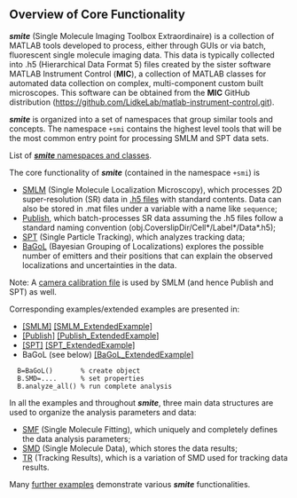 ## Overview of Core Functionality

***smite*** (Single Molecule Imaging Toolbox Extraordinaire) is a
collection of MATLAB tools developed to process, either through
GUIs or via batch, fluorescent single molecule imaging data.  This
data is typically collected into .h5 (Hierarchical Data Format 5)
files created by the sister software MATLAB Instrument Control
(**MIC**), a collection of MATLAB classes for automated data
collection on complex, multi-component custom built microscopes.
This software can be obtained from the **MIC** GitHub distribution
(https://github.com/LidkeLab/matlab-instrument-control.git).

***smite*** is organized into a set of namespaces that group similar
tools and concepts.  The namespace  `+smi`  contains the highest
level tools that will be the most common entry point for processing
SMLM and SPT data sets.

List of [***smite*** namespaces and classes](SMITEclasses.md).

The core functionality of ***smite*** (contained in the namespace
`+smi`) is
- [SMLM](../MATLAB/+smi/@SMLM/README.md) (Single Molecule Localization
  Microscopy), which processes 2D super-resolution (SR) data in
  [.h5 files](FileFormats/HDF5.md) with standard contents.  Data can also be
  stored in .mat files under a variable with a name like `sequence`;
- [Publish](../MATLAB/+smi/@Publish/README.md), which batch-processes
  SR data assuming the .h5 files follow a standard naming convention
  (obj.CoverslipDir/Cell\*/Label\*/Data\*.h5);
- [SPT](../MATLAB/+smi/@SPT/README.md) (Single Particle Tracking),
  which analyzes tracking data;
- [BaGoL](../MATLAB/+smi/@BaGoL/README.md) (Bayesian Grouping of
  Localizations) explores the possible number of emitters and their
  positions that can explain the observed localizations and
  uncertainties in the data.

Note: A [camera calibration file](FileFormats/CalibrationFile.md) is
used by SMLM (and hence Publish and SPT) as well.

Corresponding examples/extended examples are presented in:
- [\[SMLM\]](../MATLAB/examples/Example_SMLM_Basic.m)
  [\[SMLM_ExtendedExample\]](ExtExamples/SMLM.md)
- [\[Publish\]](../MATLAB/examples/Example_Publish.m)
  [\[Publish_ExtendedExample\]](ExtExamples/Publish.md)
- [\[SPT\]](../MATLAB/examples/Example_SPT.m)
  [\[SPT_ExtendedExample\]](ExtExamples/SPT.md)
- BaGoL (see below)
  [\[BaGoL_ExtendedExample\]](ExtExamples/BaGoL.md)
```
  B=BaGoL()       % create object
  B.SMD=....      % set properties
  B.analyze_all() % run complete analysis
```

In all the examples and throughout ***smite***, three main data
structures are used to organize the analysis parameters and data:
- [SMF](DataStructures/SMF.md) (Single Molecule Fitting), which
  uniquely and completely defines the data analysis parameters;
- [SMD](DataStructures/SMD.md) (Single Molecule Data), which stores
  the data results;
- [TR](DataStructures/TR.md) (Tracking Results), which is a variation
  of SMD used for tracking data results.

Many [further examples](../MATLAB/examples/README.md) demonstrate
various ***smite*** functionalities.
